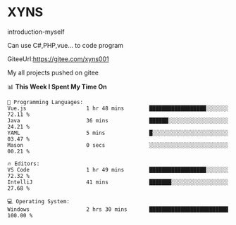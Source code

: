 # XYNS
introduction-myself

Can use C#,PHP,vue... to code program

GiteeUrl:https://gitee.com/xyns001

My all projects pushed on gitee

<!--START_SECTION:waka-->
📊 **This Week I Spent My Time On** 

```text
💬 Programming Languages: 
Vue.js                   1 hr 48 mins        ██████████████████░░░░░░░   72.11 % 
Java                     36 mins             ██████░░░░░░░░░░░░░░░░░░░   24.21 % 
YAML                     5 mins              █░░░░░░░░░░░░░░░░░░░░░░░░   03.47 % 
Mason                    0 secs              ░░░░░░░░░░░░░░░░░░░░░░░░░   00.21 % 

🔥 Editors: 
VS Code                  1 hr 49 mins        ██████████████████░░░░░░░   72.32 % 
IntelliJ                 41 mins             ███████░░░░░░░░░░░░░░░░░░   27.68 % 

💻 Operating System: 
Windows                  2 hrs 30 mins       █████████████████████████   100.00 % 
```


<!--END_SECTION:waka-->
